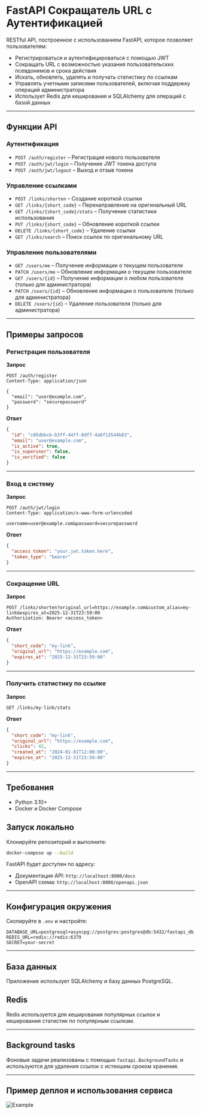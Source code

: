 # FastAPI Сокращатель URL с Аутентификацией

RESTful API, построенное с использованием FastAPI, которое позволяет пользователям:

- Регистрироваться и аутентифицироваться с помощью JWT
- Сокращать URL с возможностью указания пользовательских псевдонимов и срока действия
- Искать, обновлять, удалять и получать статистику по ссылкам
- Управлять учетными записями пользователей, включая поддержку операций администратора
- Использует Redis для кеширования и SQLAlchemy для операций с базой данных

---

## Функции API

### Аутентификация

- `POST /auth/register` – Регистрация нового пользователя
- `POST /auth/jwt/login` – Получение JWT токена доступа
- `POST /auth/jwt/logout` – Выход и отзыв токена

### Управление ссылками

- `POST /links/shorten` – Создание короткой ссылки
- `GET /links/{short_code}` – Перенаправление на оригинальный URL
- `GET /links/{short_code}/stats` – Получение статистики использования
- `PUT /links/{short_code}` – Обновление короткой ссылки
- `DELETE /links/{short_code}` – Удаление ссылки
- `GET /links/search` – Поиск ссылок по оригинальному URL

### Управление пользователями

- `GET /users/me` – Получение информации о текущем пользователе
- `PATCH /users/me` – Обновление информации о текущем пользователе
- `GET /users/{id}` – Получение информации о любом пользователе (только для администратора)
- `PATCH /users/{id}` – Обновление информации о пользователе (только для администратора)
- `DELETE /users/{id}` – Удаление пользователя (только для администратора)

---

## Примеры запросов

### Регистрация пользователя

**Запрос**
```http
POST /auth/register
Content-Type: application/json

{
  "email": "user@example.com",
  "password": "securepassword"
}
```

**Ответ**
```json
{
  "id": "c05dbbcb-b3ff-44ff-8df7-4a6f13544b83",
  "email": "user@example.com",
  "is_active": true,
  "is_superuser": false,
  "is_verified": false
}
```

---

### Вход в систему

**Запрос**
```http
POST /auth/jwt/login
Content-Type: application/x-www-form-urlencoded

username=user@example.com&password=securepassword
```

**Ответ**
```json
{
  "access_token": "your.jwt.token.here",
  "token_type": "bearer"
}
```

---

### Сокращение URL

**Запрос**
```http
POST /links/shorten?original_url=https://example.com&custom_alias=my-link&expires_at=2025-12-31T23:59:00
Authorization: Bearer <access_token>
```

**Ответ**
```json
{
  "short_code": "my-link",
  "original_url": "https://example.com",
  "expires_at": "2025-12-31T23:59:00"
}
```

---

### Получить статистику по ссылке

**Запрос**
```http
GET /links/my-link/stats
```

**Ответ**
```json
{
  "short_code": "my-link",
  "original_url": "https://example.com",
  "clicks": 42,
  "created_at": "2024-01-01T12:00:00",
  "expires_at": "2025-12-31T23:59:00"
}
```

---

## Требования

- Python 3.10+
- Docker и Docker Compose

## Запуск локально

Клонируйте репозиторий и выполните:

```bash
docker-compose up --build
```

FastAPI будет доступен по адресу:

- Документация API: `http://localhost:8000/docs`
- OpenAPI схема: `http://localhost:8000/openapi.json`

---

## Конфигурация окружения

Скопируйте в `.env` и настройте:

```env
DATABASE_URL=postgresql+asyncpg://postgres:postgres@db:5432/fastapi_db
REDIS_URL=redis://redis:6379
SECRET=your-secret
```

---

## База данных

Приложение использует SQLAlchemy и базу данных PostgreSQL.

## Redis

Redis используется для кеширования популярных ссылок и кеширования статистик по популярным ссылкам.

--- 
## Background tasks
Фоновые задачи реализованы с помощью `fastapi.BackgroundTasks` и используются для удаления ссылок с истекшим сроком хранения.  

---
## Пример деплоя и использования сервиса
![Example](assets/720.gif)